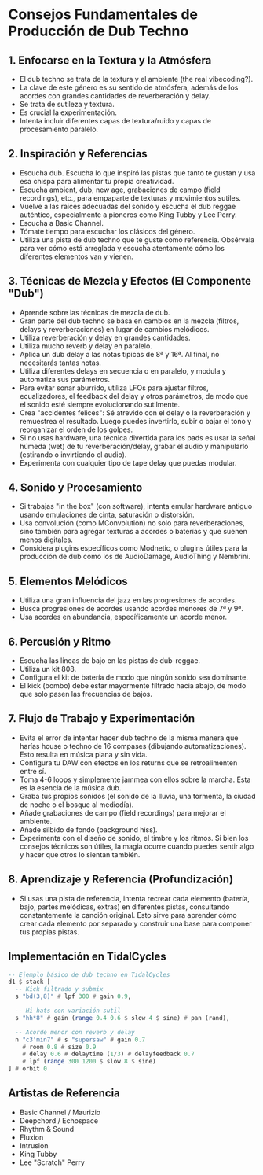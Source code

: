 # Consejos Fundamentales de Producción de Dub Techno

## 1. Enfocarse en la Textura y la Atmósfera

- El dub techno se trata de la textura y el ambiente (the real vibecoding?).
- La clave de este género es su sentido de atmósfera, además de los acordes con grandes cantidades de reverberación y delay.
- Se trata de sutileza y textura.
- Es crucial la experimentación.
- Intenta incluir diferentes capas de textura/ruido y capas de procesamiento paralelo.

## 2. Inspiración y Referencias

- Escucha dub. Escucha lo que inspiró las pistas que tanto te gustan y usa esa chispa para alimentar tu propia creatividad.
- Escucha ambient, dub, new age, grabaciones de campo (field recordings), etc., para empaparte de texturas y movimientos sutiles.
- Vuelve a las raíces adecuadas del sonido y escucha el dub reggae auténtico, especialmente a pioneros como King Tubby y Lee Perry.
- Escucha a Basic Channel.
- Tómate tiempo para escuchar los clásicos del género.
- Utiliza una pista de dub techno que te guste como referencia. Obsérvala para ver cómo está arreglada y escucha atentamente cómo los diferentes elementos van y vienen.

## 3. Técnicas de Mezcla y Efectos (El Componente "Dub")

- Aprende sobre las técnicas de mezcla de dub.
- Gran parte del dub techno se basa en cambios en la mezcla (filtros, delays y reverberaciones) en lugar de cambios melódicos.
- Utiliza reverberación y delay en grandes cantidades.
- Utiliza mucho reverb y delay en paralelo.
- Aplica un dub delay a las notas típicas de 8ª y 16ª. Al final, no necesitarás tantas notas.
- Utiliza diferentes delays en secuencia o en paralelo, y modula y automatiza sus parámetros.
- Para evitar sonar aburrido, utiliza LFOs para ajustar filtros, ecualizadores, el feedback del delay y otros parámetros, de modo que el sonido esté siempre evolucionando sutilmente.
- Crea "accidentes felices": Sé atrevido con el delay o la reverberación y remuestrea el resultado. Luego puedes invertirlo, subir o bajar el tono y reorganizar el orden de los golpes.
- Si no usas hardware, una técnica divertida para los pads es usar la señal húmeda (wet) de tu reverberación/delay, grabar el audio y manipularlo (estirando o invirtiendo el audio).
- Experimenta con cualquier tipo de tape delay que puedas modular.

## 4. Sonido y Procesamiento

- Si trabajas "in the box" (con software), intenta emular hardware antiguo usando emulaciones de cinta, saturación o distorsión.
- Usa convolución (como MConvolution) no solo para reverberaciones, sino también para agregar texturas a acordes o baterías y que suenen menos digitales.
- Considera plugins específicos como Modnetic, o plugins útiles para la producción de dub como los de AudioDamage, AudioThing y Nembrini.

## 5. Elementos Melódicos

- Utiliza una gran influencia del jazz en las progresiones de acordes.
- Busca progresiones de acordes usando acordes menores de 7ª y 9ª.
- Usa acordes en abundancia, específicamente un acorde menor.

## 6. Percusión y Ritmo

- Escucha las líneas de bajo en las pistas de dub-reggae.
- Utiliza un kit 808.
- Configura el kit de batería de modo que ningún sonido sea dominante.
- El kick (bombo) debe estar mayormente filtrado hacia abajo, de modo que solo pasen las frecuencias de bajos.

## 7. Flujo de Trabajo y Experimentación

- Evita el error de intentar hacer dub techno de la misma manera que harías house o techno de 16 compases (dibujando automatizaciones). Esto resulta en música plana y sin vida.
- Configura tu DAW con efectos en los returns que se retroalimenten entre sí.
- Toma 4-6 loops y simplemente jammea con ellos sobre la marcha. Esta es la esencia de la música dub.
- Graba tus propios sonidos (el sonido de la lluvia, una tormenta, la ciudad de noche o el bosque al mediodía).
- Añade grabaciones de campo (field recordings) para mejorar el ambiente.
- Añade silbido de fondo (background hiss).
- Experimenta con el diseño de sonido, el timbre y los ritmos. Si bien los consejos técnicos son útiles, la magia ocurre cuando puedes sentir algo y hacer que otros lo sientan también.

## 8. Aprendizaje y Referencia (Profundización)

- Si usas una pista de referencia, intenta recrear cada elemento (batería, bajo, partes melódicas, extras) en diferentes pistas, consultando constantemente la canción original. Esto sirve para aprender cómo crear cada elemento por separado y construir una base para componer tus propias pistas.

## Implementación en TidalCycles

```haskell
-- Ejemplo básico de dub techno en TidalCycles
d1 $ stack [
  -- Kick filtrado y submix
  s "bd(3,8)" # lpf 300 # gain 0.9,

  -- Hi-hats con variación sutil
  s "hh*8" # gain (range 0.4 0.6 $ slow 4 $ sine) # pan (rand),

  -- Acorde menor con reverb y delay
  n "c3'min7" # s "supersaw" # gain 0.7
    # room 0.8 # size 0.9
    # delay 0.6 # delaytime (1/3) # delayfeedback 0.7
    # lpf (range 300 1200 $ slow 8 $ sine)
] # orbit 0
```

## Artistas de Referencia

- Basic Channel / Maurizio
- Deepchord / Echospace
- Rhythm & Sound
- Fluxion
- Intrusion
- King Tubby
- Lee "Scratch" Perry

